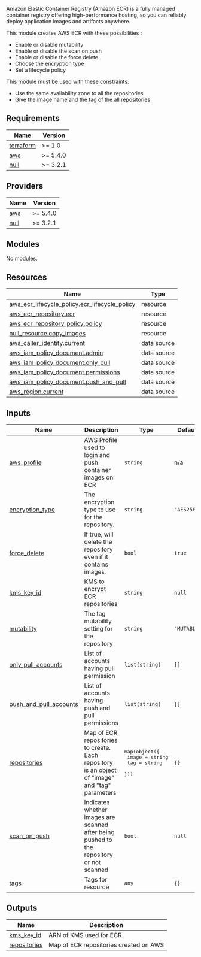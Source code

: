 

Amazon Elastic Container Registry (Amazon ECR) is a fully managed container registry offering high-performance hosting, so you can reliably deploy application images and artifacts anywhere. 

This module creates AWS ECR with these possibilities :

* Enable or disable mutability
* Enable or disable the scan on push
* Enable or disable the force delete
* Choose the encryption type 
* Set a lifecycle policy

This module must be used with these constraints:

* Use the same availability zone to all the repositories
* Give the image name and the tag of the all repositories
<!-- BEGIN_TF_DOCS -->
## Requirements

| Name | Version |
|------|---------|
| <a name="requirement_terraform"></a> [terraform](#requirement\_terraform) | >= 1.0 |
| <a name="requirement_aws"></a> [aws](#requirement\_aws) | >= 5.4.0 |
| <a name="requirement_null"></a> [null](#requirement\_null) | >= 3.2.1 |

## Providers

| Name | Version |
|------|---------|
| <a name="provider_aws"></a> [aws](#provider\_aws) | >= 5.4.0 |
| <a name="provider_null"></a> [null](#provider\_null) | >= 3.2.1 |

## Modules

No modules.

## Resources

| Name | Type |
|------|------|
| [aws_ecr_lifecycle_policy.ecr_lifecycle_policy](https://registry.terraform.io/providers/hashicorp/aws/latest/docs/resources/ecr_lifecycle_policy) | resource |
| [aws_ecr_repository.ecr](https://registry.terraform.io/providers/hashicorp/aws/latest/docs/resources/ecr_repository) | resource |
| [aws_ecr_repository_policy.policy](https://registry.terraform.io/providers/hashicorp/aws/latest/docs/resources/ecr_repository_policy) | resource |
| [null_resource.copy_images](https://registry.terraform.io/providers/hashicorp/null/latest/docs/resources/resource) | resource |
| [aws_caller_identity.current](https://registry.terraform.io/providers/hashicorp/aws/latest/docs/data-sources/caller_identity) | data source |
| [aws_iam_policy_document.admin](https://registry.terraform.io/providers/hashicorp/aws/latest/docs/data-sources/iam_policy_document) | data source |
| [aws_iam_policy_document.only_pull](https://registry.terraform.io/providers/hashicorp/aws/latest/docs/data-sources/iam_policy_document) | data source |
| [aws_iam_policy_document.permissions](https://registry.terraform.io/providers/hashicorp/aws/latest/docs/data-sources/iam_policy_document) | data source |
| [aws_iam_policy_document.push_and_pull](https://registry.terraform.io/providers/hashicorp/aws/latest/docs/data-sources/iam_policy_document) | data source |
| [aws_region.current](https://registry.terraform.io/providers/hashicorp/aws/latest/docs/data-sources/region) | data source |

## Inputs

| Name | Description | Type | Default | Required |
|------|-------------|------|---------|:--------:|
| <a name="input_aws_profile"></a> [aws\_profile](#input\_aws\_profile) | AWS Profile used to login and push container images on ECR | `string` | n/a | yes |
| <a name="input_encryption_type"></a> [encryption\_type](#input\_encryption\_type) | The encryption type to use for the repository. | `string` | `"AES256"` | no |
| <a name="input_force_delete"></a> [force\_delete](#input\_force\_delete) | If true, will delete the repository even if it contains images. | `bool` | `true` | no |
| <a name="input_kms_key_id"></a> [kms\_key\_id](#input\_kms\_key\_id) | KMS to encrypt ECR repositories | `string` | `null` | no |
| <a name="input_mutability"></a> [mutability](#input\_mutability) | The tag mutability setting for the repository | `string` | `"MUTABLE"` | no |
| <a name="input_only_pull_accounts"></a> [only\_pull\_accounts](#input\_only\_pull\_accounts) | List of accounts having pull permission | `list(string)` | `[]` | no |
| <a name="input_push_and_pull_accounts"></a> [push\_and\_pull\_accounts](#input\_push\_and\_pull\_accounts) | List of accounts having push and pull permissions | `list(string)` | `[]` | no |
| <a name="input_repositories"></a> [repositories](#input\_repositories) | Map of ECR repositories to create. Each repository is an object of "image" and "tag" parameters | <pre>map(object({<br>    image = string<br>    tag   = string<br>  }))</pre> | `{}` | no |
| <a name="input_scan_on_push"></a> [scan\_on\_push](#input\_scan\_on\_push) | Indicates whether images are scanned after being pushed to the repository or not scanned | `bool` | `null` | no |
| <a name="input_tags"></a> [tags](#input\_tags) | Tags for resource | `any` | `{}` | no |

## Outputs

| Name | Description |
|------|-------------|
| <a name="output_kms_key_id"></a> [kms\_key\_id](#output\_kms\_key\_id) | ARN of KMS used for ECR |
| <a name="output_repositories"></a> [repositories](#output\_repositories) | Map of ECR repositories created on AWS |
<!-- END_TF_DOCS -->
